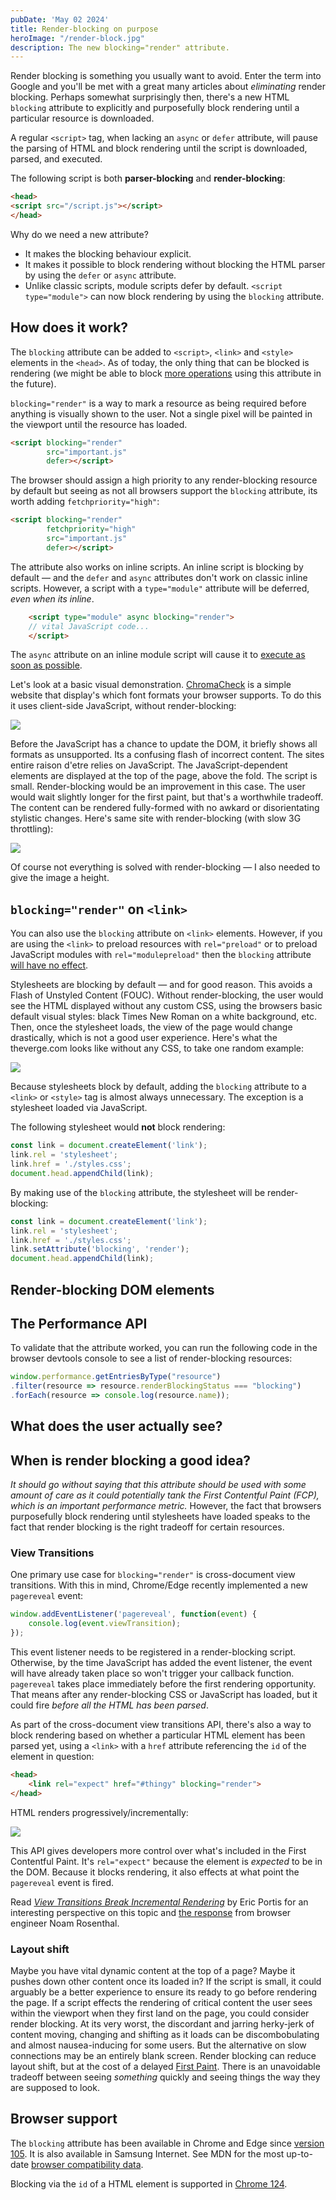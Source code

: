 ```yaml
---
pubDate: 'May 02 2024'
title: Render-blocking on purpose
heroImage: "/render-block.jpg"
description: The new blocking="render" attribute.
---
```


Render blocking is something you usually want to avoid. Enter the term into Google and you'll be met with a great many articles about _eliminating_ render blocking. Perhaps somewhat surprisingly then, there's a new HTML `blocking` attribute to explicitly and purposefully block rendering until a particular resource is downloaded.

A regular `<script>` tag, when lacking an `async` or `defer` attribute, will pause the parsing of HTML and block rendering until the script is downloaded, parsed, and executed. 

The following script is both __parser-blocking__ and __render-blocking__:
```html
<head>
<script src="/script.js"></script>
</head>
```

Why do we need a new attribute?
- It makes the blocking behaviour explicit.
- It makes it possible to block rendering without blocking the HTML parser by using the `defer` or `async` attribute.
- Unlike classic scripts, module scripts defer by default. `<script type="module">` can now block rendering by using the `blocking` attribute.

## How does it work?
The `blocking` attribute can be added to `<script>`, `<link>` and `<style>` elements in the `<head>`. As of today, the only thing that can be blocked is rendering (we might be able to block [more operations](https://html.spec.whatwg.org/multipage/urls-and-fetching.html#blocking-attributes) using this attribute in the future).

`blocking="render"` is a way to mark a resource as being required before anything is visually shown to the user. Not a single pixel will be painted in the viewport until the resource has loaded.

```html
<script blocking="render" 
        src="important.js" 
        defer></script>
```

The browser should assign a high priority to any render-blocking resource by default but seeing as not all browsers support the `blocking` attribute, its worth adding `fetchpriority="high"`:

```html
<script blocking="render" 
        fetchpriority="high" 
        src="important.js" 
        defer></script>
```

The attribute also works on inline scripts. An inline script is blocking by default — and the `defer` and `async` attributes don't work on classic inline scripts. However, a script with a `type="module"` attribute will be deferred, _even when its inline_.

```html
    <script type="module" async blocking="render">
    // vital JavaScript code...  
    </script>
```

The `async` attribute on an inline module script will cause it to [execute as soon as possible](https://v8.dev/features/modules#module-vs-script).

Let's look at a basic visual demonstration. [ChromaCheck](https://pixelambacht.nl/chromacheck/) is a simple website that display's which font formats your browser supports. To do this it uses client-side JavaScript, without render-blocking:

![](/chromacheck-without.webp)

Before the JavaScript has a chance to update the DOM, it briefly shows all formats as unsupported. Its a confusing flash of incorrect content. The sites entire raison d'etre relies on JavaScript. The JavaScript-dependent elements are displayed at the top of the page, above the fold. The script is small. Render-blocking would be an improvement in this case. The user would wait slightly longer for the first paint, but that's a worthwhile tradeoff. The content can be rendered fully-formed with no awkard or disorientating stylistic changes. Here's same site with render-blocking (with slow 3G throttling):

![](/chromacheck-with.webp)

Of course not everything is solved with render-blocking — I also needed to give the image a height.

<!-- If the blocking resource takes too long, the browser will eventually unblock rendering. If the resource takes an interminable amount of time to load, the user won't be left waiting forever. -->

## `blocking="render"` on `<link>`

You can also use the `blocking` attribute on `<link>` elements. However, if you are using the `<link>` to preload resources with `rel="preload"` or to preload JavaScript modules with `rel="modulepreload"` then the `blocking` attribute [will have no effect](https://github.com/whatwg/html/issues/7896). 

Stylesheets are blocking by default — and for good reason. This avoids a Flash of Unstyled Content (FOUC). Without render-blocking, the user would see the HTML displayed without any custom CSS, using the browsers basic default visual styles: black Times New Roman on a white background, etc. Then, once the stylesheet loads, the view of the page would change drastically, which is not a good user experience. Here's what the theverge.com looks like without any CSS, to take one random example:

![](/theverge.avif)

Because stylesheets block by default, adding the `blocking` attribute to a `<link>` or `<style>` tag is almost always unnecessary. The exception is a stylesheet loaded via JavaScript. 

The following stylesheet would __not__ block rendering:

```js
const link = document.createElement('link');
link.rel = 'stylesheet';
link.href = './styles.css';
document.head.appendChild(link);
```

By making use of the `blocking` attribute, the stylesheet will be render-blocking:

```js
const link = document.createElement('link');
link.rel = 'stylesheet';
link.href = './styles.css';
link.setAttribute('blocking', 'render');
document.head.appendChild(link);
```

## Render-blocking DOM elements


## The Performance API

To validate that the attribute worked, you can run the following code in the browser devtools console to see a list of render-blocking resources:

```js
window.performance.getEntriesByType("resource")
.filter(resource => resource.renderBlockingStatus === "blocking")
.forEach(resource => console.log(resource.name));
```

<!-- ## Single Page Applications
Render-blocking only applies to cross-document navigations (i.e the user clicks a link and is taken to a different HTML document). In a SPA, the use of client-side navigation means the document doesn't change, so `blocking="render"` will only have an effect when the user first navigates to the application. -->

## What does the user actually see?



## When is render blocking a good idea?
_It should go without saying that this attribute should be used with some amount of care as it could  potentially tank the First Contentful Paint (FCP), which is an important performance metric._ However, the fact that browsers purposefully block rendering until stylesheets have loaded speaks to the fact that render blocking is the right tradeoff for certain resources. 

### View Transitions

One primary use case for `blocking="render"` is cross-document view transitions. With this in mind, Chrome/Edge recently implemented a new `pagereveal` event: 

```js
window.addEventListener('pagereveal', function(event) {
    console.log(event.viewTransition);
});
```

This event listener needs to be registered in a render-blocking script. Otherwise, by the time JavaScript has added the event listener, the event will have already taken place so won't trigger your callback function. `pagereveal` takes place immediately before the first rendering opportunity. That means after any render-blocking CSS or JavaScript has loaded, but it could fire _before all the HTML has been parsed_. 

As part of the cross-document view transitions API, there's also a way to block rendering based on whether a particular HTML element has been parsed yet, using a `<link>` with a `href` attribute referencing the `id` of the element in question:   

```html
<head>
    <link rel="expect" href="#thingy" blocking="render">
</head>
```

HTML renders progressively/incrementally:

![](/incremental.avif)

This API gives developers more control over what's included in the First Contentful Paint. It's `rel="expect"` because the element is _expected_ to be in the DOM. Because it blocks rendering, it also effects at what point the `pagereveal` event is fired.

Read [_View Transitions Break Incremental Rendering_](https://ericportis.com/posts/2023/view-transitions-break-incremental-rendering/) by Eric Portis for an interesting perspective on this topic and [the response](https://dev.to/noamr/incremental-html-rendering-the-footgun-dillema-21ch) from browser engineer Noam Rosenthal.

### Layout shift
Maybe you have vital dynamic content at the top of a page? Maybe it pushes down other content once its loaded in? If the script is small, it could arguably be a better experience to ensure its ready to go before rendering the page. If a script effects the rendering of critical content the user sees within the viewport when they first land on the page, you could consider render blocking. At its very worst, the discordant and jarring herky-jerk of content moving, changing and shifting as it loads can be discombobulating and almost nausea-inducing for some users. But the alternative on slow connections may be an entirely blank screen. Render blocking can reduce layout shift, but at the cost of a delayed [First Paint](https://developer.mozilla.org/en-US/docs/Glossary/First_paint). There is an unavoidable tradeoff between seeing _something_ quickly and seeing things the way they are supposed to look. 

## Browser support
The `blocking` attribute has been available in Chrome and Edge since [version 105](https://chromestatus.com/feature/5452774595624960). It is also available in Samsung Internet. See MDN for the most up-to-date [browser compatibility data](https://developer.mozilla.org/en-US/docs/Web/HTML/Element/script#browser_compatibility). 

Blocking via the `id` of a HTML element is supported in [Chrome 124](https://chromestatus.com/feature/5113053598711808). 